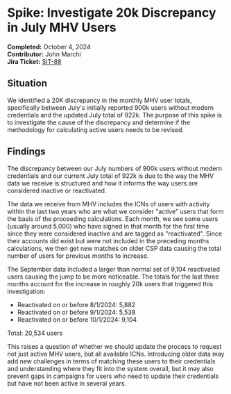 # Spike: Investigate 20k Discrepancy in July MHV Users  
**Completed:** October 4, 2024  
**Contributor:** John Marchi  
**Jira Ticket:** [SIT-88](https://jira.devops.va.gov/browse/SIT-88)

## Situation  
We identified a 20K discrepancy in the monthly MHV user totals, specifically between July's initially reported 900k users without modern credentials and the updated July total of 922k. The purpose of this spike is to investigate the cause of the discrepancy and determine if the methodology for calculating active users needs to be revised. 

## Findings  
The discrepancy between our July numbers of 900k users without modern credentials and our current July total of 922k is due to the way the MHV data we receive is structured and how it informs the way users are considered inactive or reactivated.

The data we receive from MHV includes the ICNs of users with activity within the last two years who are what we consider "active" users that form the basis of the proceeding calculations. Each month, we see some users (usually around 5,000) who have signed in that month for the first time since they were considered inactive and are tagged as "reactivated". Since their accounts did exist but were not included in the preceding months calculations, we then get new matches on older CSP data causing the total number of users for previous months to increase.  

The September data included a larger than normal set of 9,104 reactivated users causing the jump to be more noticeable. The totals for the last three months account for the increase in roughly 20k users that triggered this investigation:

- Reactivated on or before 8/1/2024: 5,882  
- Reactivated on or before 9/1/2024: 5,538  
- Reactivated on or before 10/1/2024: 9,104

Total: 20,534 users

This raises a question of whether we should update the process to request not just active MHV users, but all available ICNs. Introducing older data may add new challenges in terms of matching these users to their credentials and understanding where they fit into the system overall, but it may also prevent gaps in campaigns for users who need to update their credentials but have not been active in several years. 
